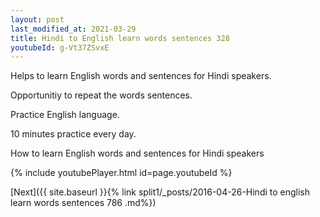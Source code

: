 ```yaml
---
layout: post
last_modified_at: 2021-03-29
title: Hindi to English learn words sentences 328 
youtubeId: g-Vt37ZSvxE
---
```

 
 
Helps to learn English words and sentences for Hindi speakers.

Opportunitiy to repeat the words sentences. 

Practice English language. 
 
10 minutes practice every day. 
 
How to learn English words and sentences for Hindi speakers 
 
{% include youtubePlayer.html id=page.youtubeId %}
 
 
[Next]({{ site.baseurl }}{% link  split1/_posts/2016-04-26-Hindi to english learn words sentences 786 .md%})
 
